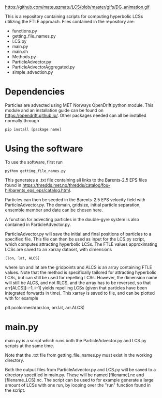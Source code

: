 https://github.com/mateuszmatu/LCS/blob/master/gifs/DG_animation.gif

This is a repository containing scripts for computing hyperbolic LCSs utilizing the FTLE approach. 
Files contained in the repository are:
* functions.py
* getting_file_names.py
* LCS.py
* main.py
* main.sh
* Methods.py
* ParticleAdvector.py
* ParticleAdvectorAggregated.py
* simple_advection.py

# Dependencies

Particles are advected using MET Norways OpenDrift python module. This module and an installation guide can be found on https://opendrift.github.io/.
Other packages needed can all be installed normally through 
```
pip install [package name]
```

# Using the software

To use the software, first run 
```
python getting_file_names.py
```
This generates a .txt file containing all links to the Barents-2.5 EPS files found in https://thredds.met.no/thredds/catalog/fou-hi/barents_eps_eps/catalog.html.


Particles can then be seeded in the Barents-2.5 EPS velocity field with ParticleAdvector.py.
The domain, gridsize, initial particle separation, ensemble member and date can be chosen here. 

A function for advecting particles in the double-gyre system is also contained in ParticleAdvector.py.

ParticleAdvector.py will save the initial and final positions of particles to a specified file. This file can then be used as input for the LCS.py script, which computes attracting hyperbolic LCSs. The FTLE values approximating LCSs are saved to an xarray dataset, with dimensions
```
[lon, lat, ALCS]
```
where lon and lat are the gridpoints and ALCS is an array containing FTLE values. Note that the method is specifically tailored for attracting hyperbolic LCSs, but can still be used for repelling LCSs. However, the dimension name will still be ALCS, and not RLCS, and the array has to be reversed, so that arr[ALCS][::-1,::-1] yields repelling LCSs (given that particles have been integrated forwards in time).
This xarray is saved to file, and can be plotted with for example

plt.pcolormesh(arr.lon, arr.lat, arr.ALCS)

# main.py

main.py is a script which runs both the ParticleAdvector.py and LCS.py scripts at the same time. 

Note that the .txt file from getting_file_names.py must exist in the working directory. 

Both the output files from ParticleAdvector.py and LCS.py will be saved to a directory specified in main.py. 
These will be named [filename].nc and [filename_LCS].nc. 
The script can be used to for example generate a large amount of LCSs with one run, by looping over the "run" function found in the script. 
